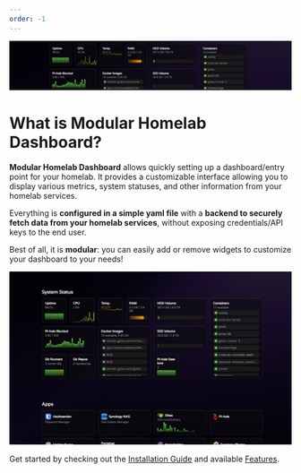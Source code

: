 ```yaml
---
order: -1
---
```


![](./images/Banner-2.png)

# What is Modular Homelab Dashboard?

**Modular Homelab Dashboard** allows quickly setting up a dashboard/entry point for your homelab. It provides a customizable interface allowing you to display various metrics, system statuses, and other information from your homelab services.

Everything is **configured in a simple yaml file** with a **backend to securely fetch data from your homelab services**, without exposing credentials/API keys to the end user.

Best of all, it is **modular**: you can easily add or remove widgets to customize your dashboard to your needs!

![Main Dashboard](./images/main.png)

Get started by checking out the [Installation Guide](#Getting-Started) and available [Features](#Features).
